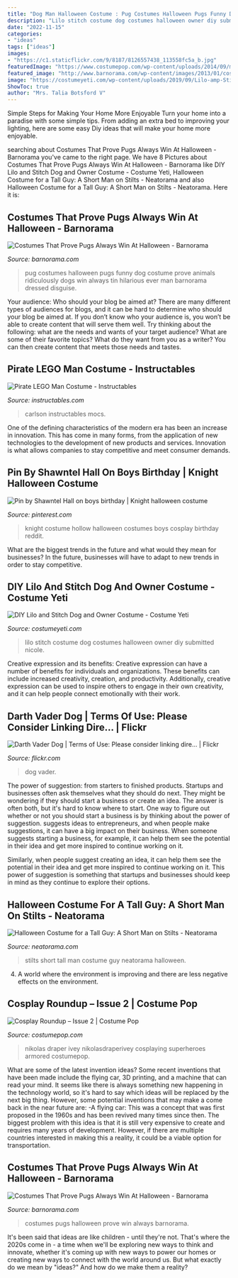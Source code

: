 ```yaml
---
title: "Dog Man Halloween Costume : Pug Costumes Halloween Pugs Funny Dog Costume Prove Animals Ridiculously Dogs Win Always Tin Hilarious Ever Man Barnorama Dressed Disguise"
description: "Lilo stitch costume dog costumes halloween owner diy submitted nicole"
date: "2022-11-15"
categories:
- "ideas"
tags: ["ideas"]
images:
- "https://c1.staticflickr.com/9/8187/8126557438_113558fc5a_b.jpg"
featuredImage: "https://www.costumepop.com/wp-content/uploads/2014/09/miles-morales-spider-man-cosplay-costumepop.jpg"
featured_image: "http://www.barnorama.com/wp-content/images/2013/01/costumes-that-prove-pugs/24-costumes-that-prove-pugs.jpg"
image: "https://costumeyeti.com/wp-content/uploads/2019/09/Lilo-amp-Stitch-Costume-1.JPG"
ShowToc: true
author: "Mrs. Talia Botsford V"
---
```



Simple Steps for Making Your Home More Enjoyable
Turn your home into a paradise with some simple tips. From adding an extra bed to improving your lighting, here are some easy Diy ideas that will make your home more enjoyable.

	

		
searching about Costumes That Prove Pugs Always Win At Halloween - Barnorama you've came to the right page. We have 8 Pictures about Costumes That Prove Pugs Always Win At Halloween - Barnorama like DIY Lilo and Stitch Dog and Owner Costume - Costume Yeti, Halloween Costume for a Tall Guy: A Short Man on Stilts - Neatorama and also Halloween Costume for a Tall Guy: A Short Man on Stilts - Neatorama. Here it is:
		
    
## Costumes That Prove Pugs Always Win At Halloween - Barnorama

<img loading=lazy src="http://www.barnorama.com/wp-content/images/2013/01/costumes-that-prove-pugs/24-costumes-that-prove-pugs.jpg" onerror="this.onerror=null;this.src='https://tse3.mm.bing.net/th?id=OIP.FLOzkP0_IozQHxNy7qZTKAHaJ8&amp;pid=15.1';" alt="Costumes That Prove Pugs Always Win At Halloween - Barnorama">

_Source: barnorama.com_

>pug costumes halloween pugs funny dog costume prove animals ridiculously dogs win always tin hilarious ever man barnorama dressed disguise. 

	

Your audience: Who should your blog be aimed at?
There are many different types of audiences for blogs, and it can be hard to determine who should your blog be aimed at. If you don’t know who your audience is, you won’t be able to create content that will serve them well. Try thinking about the following: what are the needs and wants of your target audience? What are some of their favorite topics? What do they want from you as a writer? You can then create content that meets those needs and tastes.

    
## Pirate LEGO Man Costume - Instructables

<img loading=lazy src="https://content.instructables.com/ORIG/FLJ/EV93/H91LG6JT/FLJEV93H91LG6JT.jpg?auto=webp&amp;frame=1" onerror="this.onerror=null;this.src='https://tse1.mm.bing.net/th?id=OIP.P_UqgxZZWoBLgWo_gcKNCAHaQH&amp;pid=15.1';" alt="Pirate LEGO Man Costume - Instructables">

_Source: instructables.com_

>carlson instructables mocs. 

	

One of the defining characteristics of the modern era has been an increase in innovation. This has come in many forms, from the application of new technologies to the development of new products and services. Innovation is what allows companies to stay competitive and meet consumer demands.

    
## Pin By Shawntel Hall On Boys Birthday | Knight Halloween Costume

<img loading=lazy src="https://i.pinimg.com/736x/81/35/86/8135868bcefd04312ea1a03c03385287.jpg" onerror="this.onerror=null;this.src='https://tse4.mm.bing.net/th?id=OIP.j6xkTOCvr_ZJ_m07Wg3l5gHaJ3&amp;pid=15.1';" alt="Pin by Shawntel Hall on boys birthday | Knight halloween costume">

_Source: pinterest.com_

>knight costume hollow halloween costumes boys cosplay birthday reddit. 

	

What are the biggest trends in the future and what would they mean for businesses?
In the future, businesses will have to adapt to new trends in order to stay competitive.

    
## DIY Lilo And Stitch Dog And Owner Costume - Costume Yeti

<img loading=lazy src="https://costumeyeti.com/wp-content/uploads/2019/09/Lilo-amp-Stitch-Costume-1.JPG" onerror="this.onerror=null;this.src='https://tse4.mm.bing.net/th?id=OIP.CegxTY29pc328t5ACasiHgHaKX&amp;pid=15.1';" alt="DIY Lilo and Stitch Dog and Owner Costume - Costume Yeti">

_Source: costumeyeti.com_

>lilo stitch costume dog costumes halloween owner diy submitted nicole. 

	

Creative expression and its benefits:
Creative expression can have a number of benefits for individuals and organizations. These benefits can include increased creativity, creation, and productivity. Additionally, creative expression can be used to inspire others to engage in their own creativity, and it can help people connect emotionally with their work.

    
## Darth Vader Dog | Terms Of Use: Please Consider Linking Dire… | Flickr

<img loading=lazy src="https://c1.staticflickr.com/9/8187/8126557438_113558fc5a_b.jpg" onerror="this.onerror=null;this.src='https://tse2.mm.bing.net/th?id=OIP.c1rQeUbv_iwFXZ9YIRo4wgHaKx&amp;pid=15.1';" alt="Darth Vader Dog | Terms of Use: Please consider linking dire… | Flickr">

_Source: flickr.com_

>dog vader. 

	

The power of suggestion: from starters to finished products.
Startups and businesses often ask themselves what they should do next. They might be wondering if they should start a business or create an idea. The answer is often both, but it's hard to know where to start. One way to figure out whether or not you should start a business is by thinking about the power of suggestion. 
 suggests ideas to entrepreneurs, and when people make suggestions, it can have a big impact on their business. When someone suggests starting a business, for example, it can help them see the potential in their idea and get more inspired to continue working on it. 

Similarly, when people suggest creating an idea, it can help them see the potential in their idea and get more inspired to continue working on it. This power of suggestion is something that startups and businesses should keep in mind as they continue to explore their options.

    
## Halloween Costume For A Tall Guy: A Short Man On Stilts - Neatorama

<img loading=lazy src="http://www.neatorama.com/wp-content/uploads/2012/04/stilts-500x669.jpg" onerror="this.onerror=null;this.src='https://tse3.mm.bing.net/th?id=OIP.mzihukK6GQelE-c2Luci3wHaJ6&amp;pid=15.1';" alt="Halloween Costume for a Tall Guy: A Short Man on Stilts - Neatorama">

_Source: neatorama.com_

>stilts short tall man costume guy neatorama halloween. 

	

4. A world where the environment is improving and there are less negative effects on the environment. 

    
## Cosplay Roundup – Issue 2 | Costume Pop

<img loading=lazy src="https://www.costumepop.com/wp-content/uploads/2014/09/miles-morales-spider-man-cosplay-costumepop.jpg" onerror="this.onerror=null;this.src='https://tse1.mm.bing.net/th?id=OIP.JCiiTXglLspSjRSsac2UggHaLH&amp;pid=15.1';" alt="Cosplay Roundup – Issue 2 | Costume Pop">

_Source: costumepop.com_

>nikolas draper ivey nikolasdraperivey cosplaying superheroes armored costumepop. 

	

What are some of the latest invention ideas?
Some recent inventions that have been made include the flying car, 3D printing, and a machine that can read your mind. It seems like there is always something new happening in the technology world, so it's hard to say which ideas will be replaced by the next big thing. However, some potential inventions that may make a come back in the near future are: 
-A flying car: This was a concept that was first proposed in the 1960s and has been revived many times since then. The biggest problem with this idea is that it is still very expensive to create and requires many years of development. However, if there are multiple countries interested in making this a reality, it could be a viable option for transportation.

    
## Costumes That Prove Pugs Always Win At Halloween - Barnorama

<img loading=lazy src="http://www.barnorama.com/wp-content/images/2013/01/costumes-that-prove-pugs/25-costumes-that-prove-pugs.jpg" onerror="this.onerror=null;this.src='https://tse1.mm.bing.net/th?id=OIP.zaiMugI869rTmlHuaPqRGgDHEs&amp;pid=15.1';" alt="Costumes That Prove Pugs Always Win At Halloween - Barnorama">

_Source: barnorama.com_

>costumes pugs halloween prove win always barnorama. 

	

It's been said that ideas are like children - until they're not. That's where the 2020s come in - a time when we'll be exploring new ways to think and innovate, whether it's coming up with new ways to power our homes or creating new ways to connect with the world around us. But what exactly do we mean by "ideas?" And how do we make them a reality?

